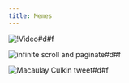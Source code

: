 ```yaml
---
title: Memes
---
```


![!Video#d#f](https://preview.redd.it/ngwg54komaf51.gif?width=592&format=mp4&s=547dbebdc6ebd92a605a0761471a07c340d852a2 "[[Reddit](https://www.reddit.com/r/ProgrammerHumor/comments/i4jdyf/when_client_says_the_product_sucks/)] When client says the product sucks")

![infinite scroll and paginate#d#f](https://i.redd.it/o19z03900zi51.png "[[Reddit](https://www.reddit.com/r/ProgrammerHumor/comments/ifrc34/understanding_client_requirement/)] Understanding Client Requirement")

![Macaulay Culkin tweet#d#f](https://i.redd.it/bx8j1gwdbhj51.png "[[Reddit](https://www.reddit.com/r/memes/comments/ihf4sd/we_feel_old/)] Wanna feel old?")
